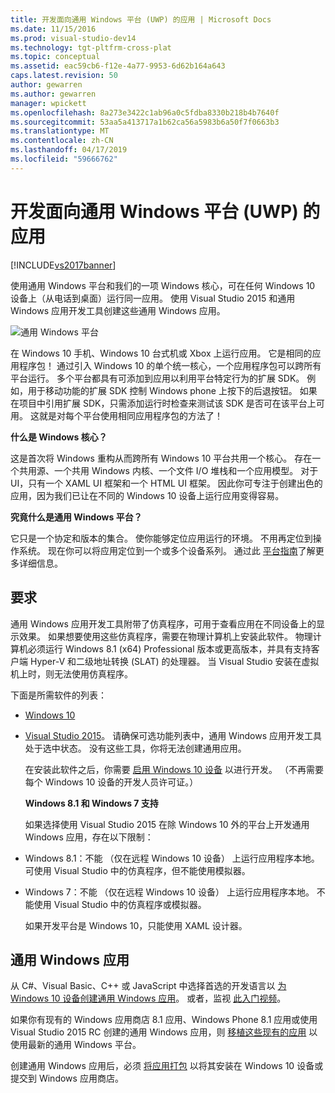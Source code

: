 ```yaml
---
title: 开发面向通用 Windows 平台 (UWP) 的应用 | Microsoft Docs
ms.date: 11/15/2016
ms.prod: visual-studio-dev14
ms.technology: tgt-pltfrm-cross-plat
ms.topic: conceptual
ms.assetid: eac59cb6-f12e-4a77-9953-6d62b164a643
caps.latest.revision: 50
author: gewarren
ms.author: gewarren
manager: wpickett
ms.openlocfilehash: 8a273e3422c1ab96a0c5fdba8330b218b4b7640f
ms.sourcegitcommit: 53aa5a413717a1b62ca56a5983b6a50f7f0663b3
ms.translationtype: MT
ms.contentlocale: zh-CN
ms.lasthandoff: 04/17/2019
ms.locfileid: "59666762"
---
```

# <a name="develop-apps-for-the-universal-windows-platform-uwp"></a>开发面向通用 Windows 平台 (UWP) 的应用
[!INCLUDE[vs2017banner](../includes/vs2017banner.md)]

使用通用 Windows 平台和我们的一项 Windows 核心，可在任何 Windows 10 设备上（从电话到桌面）运行同一应用。 使用 Visual Studio 2015 和通用 Windows 应用开发工具创建这些通用 Windows 应用。  
  
 ![通用 Windows 平台](../cross-platform/media/uwp-coreextensions.png "UWP_CoreExtensions")  
  
 在 Windows 10 手机、Windows 10 台式机或 Xbox 上运行应用。 它是相同的应用程序包！ 通过引入 Windows 10 的单个统一核心，一个应用程序包可以跨所有平台运行。 多个平台都具有可添加到应用以利用平台特定行为的扩展 SDK。 例如，用于移动功能的扩展 SDK 控制 Windows phone 上按下的后退按钮。 如果在项目中引用扩展 SDK，只需添加运行时检查来测试该 SDK 是否可在该平台上可用。 这就是对每个平台使用相同应用程序包的方法了！  
  
 **什么是 Windows 核心？**  
  
 这是首次将 Windows 重构从而跨所有 Windows 10 平台共用一个核心。 存在一个共用源、一个共用 Windows 内核、一个文件 I/O 堆栈和一个应用模型。 对于 UI，只有一个 XAML UI 框架和一个 HTML UI 框架。 因此你可专注于创建出色的应用，因为我们已让在不同的 Windows 10 设备上运行应用变得容易。  
  
 **究竟什么是通用 Windows 平台？**  
  
 它只是一个协定和版本的集合。 使你能够定位应用运行的环境。 不用再定位到操作系统。 现在你可以将应用定位到一个或多个设备系列。 通过此 [平台指南](http://msdn.microsoft.com/library/windows/apps/dn894631.aspx)了解更多详细信息。  
  
## <a name="requirements"></a>要求  
 通用 Windows 应用开发工具附带了仿真程序，可用于查看应用在不同设备上的显示效果。 如果想要使用这些仿真程序，需要在物理计算机上安装此软件。 物理计算机必须运行 Windows 8.1 (x64) Professional 版本或更高版本，并具有支持客户端 Hyper-V 和二级地址转换 (SLAT) 的处理器。 当 Visual Studio 安装在虚拟机上时，则无法使用仿真程序。  
  
 下面是所需软件的列表：  
  
- [Windows 10](http://windows.microsoft.com/windows/downloads)  
  
- [Visual Studio 2015](http://go.microsoft.com/fwlink/p/?LinkId=526725)。 请确保可选功能列表中，通用 Windows 应用开发工具处于选中状态。 没有这些工具，你将无法创建通用应用。  
  
  在安装此软件之后，你需要 [启用 Windows 10 设备](https://msdn.microsoft.com/library/windows/apps/xaml/dn706236.aspx) 以进行开发。 （不再需要每个 Windows 10 设备的开发人员许可证。）  
  
  **Windows 8.1 和 Windows 7 支持**  
  
  如果选择使用 Visual Studio 2015 在除 Windows 10 外的平台上开发通用 Windows 应用，存在以下限制：  
  
- Windows 8.1：不能 （仅在远程 Windows 10 设备） 上运行应用程序本地。 可使用 Visual Studio 中的仿真程序，但不能使用模拟器。  
  
- Windows 7：不能 （仅在远程 Windows 10 设备） 上运行应用程序本地。 不能使用 Visual Studio 中的仿真程序或模拟器。  
  
  如果开发平台是 Windows 10，只能使用 XAML 设计器。  
  
## <a name="universal-windows-apps"></a>通用 Windows 应用  
 从 C#、Visual Basic、C++ 或 JavaScript 中选择首选的开发语言以 [为 Windows 10 设备创建通用 Windows 应用](http://msdn.microsoft.com/library/windows/apps/xaml/dn609832.aspx#target_win10)。 或者，监视 [此入门视频](http://channel9.msdn.com/Series/ConnectOn-Demand/229)。  
  
 如果你有现有的 Windows 应用商店 8.1 应用、Windows Phone 8.1 应用或使用 Visual Studio 2015 RC 创建的通用 Windows 应用，则 [移植这些现有的应用](http://msdn.microsoft.com/library/windows/apps/xaml/mt238321.aspx) 以使用最新的通用 Windows 平台。  
  
 创建通用 Windows 应用后，必须 [将应用打包](https://msdn.microsoft.com/library/windows/apps/hh454036.aspx) 以将其安装在 Windows 10 设备或提交到 Windows 应用商店。
